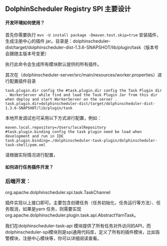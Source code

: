 ## DolphinScheduler Registry SPI 主要设计

#### 开发环境如何使用？

首先你需要执行 `mvn -U install package -Dmaven.test.skip=true` 安装插件，生成注册中心的插件 jar。目录是：dolphinscheduler-dist/target/dolphinscheduler-dist-1.3.6-SNAPSHOT/lib/plugin/task（版本号会跟随主版本号变更）

执行此命令会生成所有模块默认提供的所有插件。

其次在（dolphinscheduler-server/src/main/resources/worker.properties）进行配置插件目录
```
task.plugin.dir config the #task.plugin.dir config the Task Plugin dir . WorkerServer while find and load the Task Plugin Jar from this dir when deploy and start WorkerServer on the server .
task.plugin.dir=dolphinscheduler-dist/target/dolphinscheduler-dist-1.3.6-SNAPSHOT/lib/plugin/task
```
本地开发调试也可采用以下方式进行配置，例如：
```
maven.local.repository=/Users/localRepository
#task.plugin.binding config the task plugin need be load when development and run in IDE
task.plugin.binding=./dolphinscheduler-task-plugin/dolphinscheduler-task-shell/pom.xml
```
请根据实际情况进行配置，

#### 如何进行任务插件开发？

### 后端开发：

org.apache.dolphinscheduler.spi.task.TaskChannel

插件实现以上接口即可。主要包含创建任务（任务初始化，任务运行等方法）、任务取消，如果是yarn 任务，则需要实现org.apache.dolphinscheduler.plugin.task.api.AbstractYarnTask。

我们在dolphinscheduler-task-api 模块提供了所有任务对外访问的API，而dolphinscheduler-spi模块则是spi通用代码库，定义了所有的插件模块，比如告警模块，注册中心模块等，你可以详细阅读查看。





